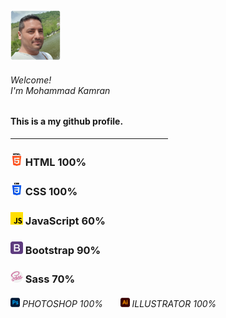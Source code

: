 
<div align="left"><img width="80px" height="auto" src="./assets/images/mkamran.png" alt=""> <h6>Welcome!<br>I'm Mohammad Kamran</h6></div>
<h4>This is a my github profile.</h4>
<hr width="50%">
<h3><img width="20px" height="auto" src="./assets/images/html-5.png" alt=""> HTML 100%</h3>
<h3><img width="20px" height="auto" src="./assets/images/css-3.png" alt=""> CSS 100%</h3>
<h3><img width="20px" height="auto" src="./assets/images/js.png" alt=""> JavaScript 60%</h3>
<h3><img width="20px" height="auto" src="./assets/images/bootstrap.png" alt=""> Bootstrap 90%</h3>
<h3><img width="20px" height="auto" src="./assets/images/sass.png" alt=""> Sass 70%</h3>
<h6><img width="15px" height="auto" src="./assets/images/photoshop.png" alt=""> PHOTOSHOP 100% &nbsp&nbsp&nbsp&nbsp&nbsp <img width="15px" height="auto" src="./assets/images/illustrator.png" alt=""> ILLUSTRATOR 100%</h6>


    
